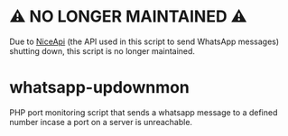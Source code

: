 # :warning: NO LONGER MAINTAINED :warning:
Due to [NiceApi](https://niceapi.net/) (the API used in this script to send WhatsApp messages) shutting down, this script is no longer maintained.

# whatsapp-updownmon
PHP port monitoring script that sends a whatsapp message to a defined number incase a port on a server is unreachable.
